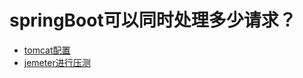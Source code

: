 # springBoot可以同时处理多少请求？
- [tomcat配置](https://www.bilibili.com/video/BV11N4y1d7LZ/?spm_id_from=333.880.my_history.page.click)
- [jemeter进行压测](https://www.cnblogs.com/stulzq/p/8971531.html)